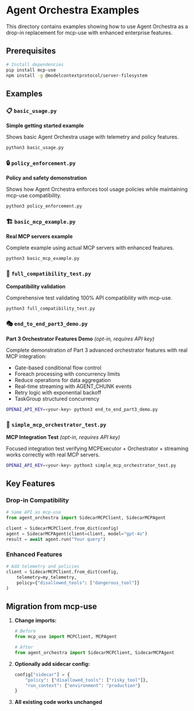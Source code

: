 # Agent Orchestra Examples

This directory contains examples showing how to use Agent Orchestra as a drop-in replacement for mcp-use with enhanced enterprise features.

## Prerequisites

```bash
# Install dependencies
pip install mcp-use
npm install -g @modelcontextprotocol/server-filesystem
```

## Examples

### 📋 `basic_usage.py`
**Simple getting started example**

Shows basic Agent Orchestra usage with telemetry and policy features.

```bash
python3 basic_usage.py
```

### 🔒 `policy_enforcement.py` 
**Policy and safety demonstration**

Shows how Agent Orchestra enforces tool usage policies while maintaining mcp-use compatibility.

```bash
python3 policy_enforcement.py
```

### 🏗️ `basic_mcp_example.py`
**Real MCP servers example**

Complete example using actual MCP servers with enhanced features.

```bash
python3 basic_mcp_example.py
```

### 🧪 `full_compatibility_test.py`
**Compatibility validation**

Comprehensive test validating 100% API compatibility with mcp-use.

```bash
python3 full_compatibility_test.py
```

### 🎭 `end_to_end_part3_demo.py`
**Part 3 Orchestrator Features Demo** *(opt-in, requires API key)*

Complete demonstration of Part 3 advanced orchestrator features with real MCP integration:
- Gate-based conditional flow control
- Foreach processing with concurrency limits  
- Reduce operations for data aggregation
- Real-time streaming with AGENT_CHUNK events
- Retry logic with exponential backoff
- TaskGroup structured concurrency

```bash
OPENAI_API_KEY=<your-key> python3 end_to_end_part3_demo.py
```

### 🧪 `simple_mcp_orchestrator_test.py`  
**MCP Integration Test** *(opt-in, requires API key)*

Focused integration test verifying MCPExecutor + Orchestrator + streaming works correctly with real MCP servers.

```bash
OPENAI_API_KEY=<your-key> python3 simple_mcp_orchestrator_test.py
```

## Key Features

### Drop-in Compatibility
```python
# Same API as mcp-use
from agent_orchestra import SidecarMCPClient, SidecarMCPAgent

client = SidecarMCPClient.from_dict(config)
agent = SidecarMCPAgent(client=client, model="gpt-4o")
result = await agent.run("Your query")
```

### Enhanced Features
```python
# Add telemetry and policies
client = SidecarMCPClient.from_dict(config,
    telemetry=my_telemetry,
    policy={"disallowed_tools": ["dangerous_tool"]}
)
```

## Migration from mcp-use

1. **Change imports:**
   ```python
   # Before
   from mcp_use import MCPClient, MCPAgent
   
   # After  
   from agent_orchestra import SidecarMCPClient, SidecarMCPAgent
   ```

2. **Optionally add sidecar config:**
   ```python
   config["sidecar"] = {
       "policy": {"disallowed_tools": ["risky_tool"]},
       "run_context": {"environment": "production"}
   }
   ```

3. **All existing code works unchanged**